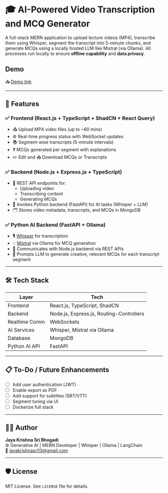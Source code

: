 # 🎓 AI-Powered Video Transcription and MCQ Generator

A full-stack MERN application to upload lecture videos (MP4), transcribe them using Whisper, segment the transcript into 5-minute chunks, and generate MCQs using a locally hosted LLM like Mistral (via Ollama). All processes run locally to ensure **offline capability** and **data privacy**.

## Demo

📥 [Demo link](https://drive.google.com/file/d/1bf_RozhlKptdVxkbvPUvMTkQEnegUMLq/view?usp=sharing)


---

## 🧩 Features

### ✅ Frontend (React.js + TypeScript + ShadCN + React Query)

- 📤 Upload MP4 video files (up to ~60 mins)
- ⚙️ Real-time progress status with WebSocket updates
- 📚 Segment-wise transcripts (5-minute intervals)
- ❓ MCQs generated per segment with explanations
- ✏️ Edit and 📥 Download MCQs or Transcripts

### ✅ Backend (Node.js + Express.js + TypeScript)

- 🧩 REST API endpoints for:
  - Uploading video
  - Transcribing content
  - Generating MCQs
- 🧠 Invokes Python backend (FastAPI) for AI tasks (Whisper + LLM)
- 🗂️ Stores video metadata, transcripts, and MCQs in MongoDB

### ✅ Python AI Backend (FastAPI + Ollama)

- 🎙️ [Whisper](https://github.com/openai/whisper) for transcription
- 💡 [Mistral](https://ollama.com/library/mistral) via Ollama for MCQ generation
- 🔌 Communicates with Node.js backend via REST APIs
- 💬 Prompts LLM to generate creative, relevant MCQs for each transcript segment

---

## 🛠️ Tech Stack

| Layer         | Tech                         |
| ------------- | ---------------------------- |
| Frontend      | React.js, TypeScript, ShadCN |
| Backend       | Node.js, Express.js, Routing-Controllers |
| Realtime Comm | WebSockets                   |
| AI Services   | Whisper, Mistral via Ollama  |
| Database      | MongoDB                      |
| Python AI API | FastAPI                      |

---

## 📋 To-Do / Future Enhancements

- [ ] Add user authentication (JWT)
- [ ] Enable export as PDF
- [ ] Add support for subtitles (SRT/VTT)
- [ ] Segment tuning via UI
- [ ] Dockerize full stack

---

## 👨‍💻 Author

**Jaya Krishna Sri Bhogadi**  
⚙️ Generative AI | MERN Developer | Whisper | Ollama | LangChain  
📧 jayakrishnasri13@gmail.com

---

## 🛡️ License

MIT License. See `LICENSE` file for details.
